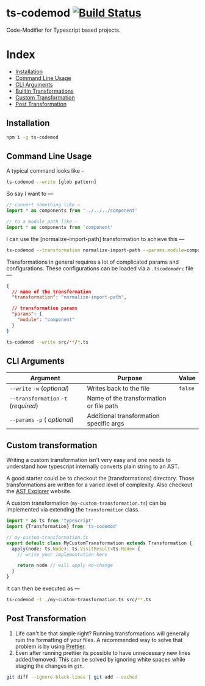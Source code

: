# ts-codemod [![Build Status](https://travis-ci.com/tusharmath/ts-codemod.svg?branch=master)](https://travis-ci.com/tusharmath/ts-codemod)

Code-Modifier for Typescript based projects.

# Index

- [Installation](#installation)
- [Command Line Usage](#command-line-usage)
- [CLI Arguments](#cli-arguments)
- [Builtin Transformations](https://github.com/tusharmath/ts-codemod/blob/master/CODEMOD.md)
- [Custom Transformation](#custom-transformation)
- [Post Transformation](#post-transformation)

## Installation

```bash
npm i -g ts-codemod
```

## Command Line Usage

A typical command looks like -

```bash
ts-codemod --write [glob pattern]
```

So say I want to —

```ts
// convert something like —
import * as components from '../../../component'

// to a module path like —
import * as components from 'component'
```

I can use the [normalize-import-path] transformation to achieve this —

```bash
ts-codemod --transformation normalize-import-path --params.module=component --write src/**/*.ts
```

Transformations in general requires a lot of complicated params and configurations. These configurations can be loaded via a `.tscodemodrc` file —

```json
{
  // name of the transformation
  "transformation": "normalize-import-path",

  // transformation params
  "params": {
    "module": "component"
  }
}
```

```bash
ts-codemod --write src/**/*.ts
```

## CLI Arguments

| **Argument**                         | **Purpose**                             | **Value** |
| ------------------------------------ | --------------------------------------- | --------- |
| `--write` `-w` (_optional_)          | Writes back to the file                 | `false`   |
| `--transformation` `-t` (_required_) | Name of the transformation or file path |           |
| `--params` `-p` ( _optional_)        | Additional transformation specific args |           |

## Custom transformation

Writing a custom transformation isn't very easy and one needs to understand how typescript internally converts plain string to an AST.

A good starter could be to checkout the [transformations] directory. Those transformations are written for a varied level of complexity. Also checkout the [AST Explorer](https://astexplorer.net/) website.

A custom transformation (`my-custom-transformation.ts`) can be implemented via extending the `Transformation` class.

```ts
import * as ts from 'typescript'
import {Transformation} from 'ts-codemod'

// my-custom-transformation.ts
export default class MyCustomTransformation extends Transformation {
  apply(node: ts.Node): ts.VisitResult<ts.Node> {
    // write your implementation here

    return node // will apply no-change
  }
}
```

It can then be executed as —

```bash
ts-codemod -t ./my-custom-transformation.ts src/**.ts
```

## Post Transformation

1.  Life can't be that simple right? Running transformations will generally ruin the formatting of your files. A recommended way to solve that problem is by using [Prettier].
2.  Even after running prettier its possible to have unnecessary new lines added/removed. This can be solved by ignoring white spaces while staging the changes in `git`.

```bash
git diff --ignore-black-lines | git add --cached
```

[prettier]: https://prettier.io
